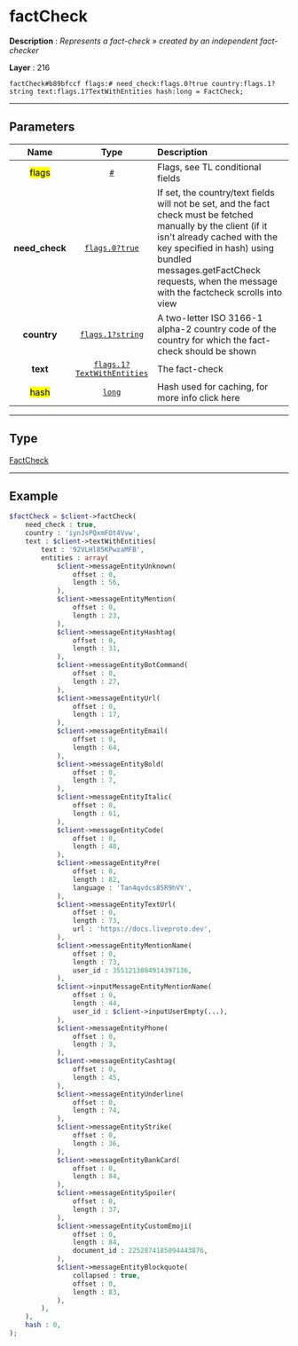 # factCheck

**Description** : *Represents a fact\-check &raquo; created by an independent fact\-checker*

**Layer** : 216

```tl
factCheck#b89bfccf flags:# need_check:flags.0?true country:flags.1?string text:flags.1?TextWithEntities hash:long = FactCheck;
```

---

## Parameters

| Name | Type | Description |
| :---: | :---: | :--- |
| <mark>flags</mark> | [`#`](type/#) | Flags, see TL conditional fields |
| **need_check** | [`flags.0?true`](type/true) | If set, the country/text fields will not be set, and the fact check must be fetched manually by the client (if it isn't already cached with the key specified in hash) using bundled messages.getFactCheck requests, when the message with the factcheck scrolls into view |
| **country** | [`flags.1?string`](type/string) | A two-letter ISO 3166-1 alpha-2 country code of the country for which the fact-check should be shown |
| **text** | [`flags.1?TextWithEntities`](type/TextWithEntities) | The fact-check |
| <mark>hash</mark> | [`long`](type/long) | Hash used for caching, for more info click here |

---

## Type

[FactCheck](type/FactCheck)

---

## Example

```php
$factCheck = $client->factCheck(
	need_check : true,
	country : 'iynJsPQxmFOt4Vvw',
	text : $client->textWithEntities(
		text : '92VLHl85KPwzaMFB',
		entities : array(
			$client->messageEntityUnknown(
				offset : 0,
				length : 56,
			),
			$client->messageEntityMention(
				offset : 0,
				length : 23,
			),
			$client->messageEntityHashtag(
				offset : 0,
				length : 31,
			),
			$client->messageEntityBotCommand(
				offset : 0,
				length : 27,
			),
			$client->messageEntityUrl(
				offset : 0,
				length : 17,
			),
			$client->messageEntityEmail(
				offset : 0,
				length : 64,
			),
			$client->messageEntityBold(
				offset : 0,
				length : 7,
			),
			$client->messageEntityItalic(
				offset : 0,
				length : 61,
			),
			$client->messageEntityCode(
				offset : 0,
				length : 48,
			),
			$client->messageEntityPre(
				offset : 0,
				length : 82,
				language : 'Tan4qvdcs85R9hVY',
			),
			$client->messageEntityTextUrl(
				offset : 0,
				length : 73,
				url : 'https://docs.liveproto.dev',
			),
			$client->messageEntityMentionName(
				offset : 0,
				length : 73,
				user_id : 3551213084914397136,
			),
			$client->inputMessageEntityMentionName(
				offset : 0,
				length : 44,
				user_id : $client->inputUserEmpty(...),
			),
			$client->messageEntityPhone(
				offset : 0,
				length : 3,
			),
			$client->messageEntityCashtag(
				offset : 0,
				length : 45,
			),
			$client->messageEntityUnderline(
				offset : 0,
				length : 74,
			),
			$client->messageEntityStrike(
				offset : 0,
				length : 36,
			),
			$client->messageEntityBankCard(
				offset : 0,
				length : 84,
			),
			$client->messageEntitySpoiler(
				offset : 0,
				length : 37,
			),
			$client->messageEntityCustomEmoji(
				offset : 0,
				length : 84,
				document_id : 2252874185094443876,
			),
			$client->messageEntityBlockquote(
				collapsed : true,
				offset : 0,
				length : 83,
			),
		),
	),
	hash : 0,
);
```